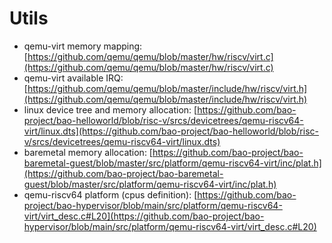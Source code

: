 # Utils

- qemu-virt memory mapping: [https://github.com/qemu/qemu/blob/master/hw/riscv/virt.c](https://github.com/qemu/qemu/blob/master/hw/riscv/virt.c)
- qemu-virt available IRQ: [https://github.com/qemu/qemu/blob/master/include/hw/riscv/virt.h](https://github.com/qemu/qemu/blob/master/include/hw/riscv/virt.h)
- linux device tree and memory allocation: [https://github.com/bao-project/bao-helloworld/blob/risc-v/srcs/devicetrees/qemu-riscv64-virt/linux.dts](https://github.com/bao-project/bao-helloworld/blob/risc-v/srcs/devicetrees/qemu-riscv64-virt/linux.dts)
- baremetal memory allocation: [https://github.com/bao-project/bao-baremetal-guest/blob/master/src/platform/qemu-riscv64-virt/inc/plat.h](https://github.com/bao-project/bao-baremetal-guest/blob/master/src/platform/qemu-riscv64-virt/inc/plat.h)
- qemu-riscv64 platform (cpus definition): [https://github.com/bao-project/bao-hypervisor/blob/main/src/platform/qemu-riscv64-virt/virt_desc.c#L20](https://github.com/bao-project/bao-hypervisor/blob/main/src/platform/qemu-riscv64-virt/virt_desc.c#L20)